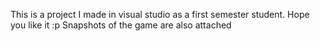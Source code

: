 This is a project I made in visual studio as a first semester student. Hope you like it :p
Snapshots of the game are also attached
